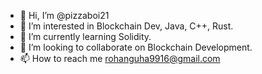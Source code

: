 - 👋 Hi, I’m @pizzaboi21
- 👀 I’m interested in Blockchain Dev, Java, C++, Rust.
- 🌱 I’m currently learning Solidity.
- 💞️ I’m looking to collaborate on Blockchain Development.
- 📫 How to reach me rohanguha9916@gmail.com 

<!---
pizzaboi21/pizzaboi21 is a ✨ special ✨ repository because its `README.md` (this file) appears on your GitHub profile.
You can click the Preview link to take a look at your changes.
--->
